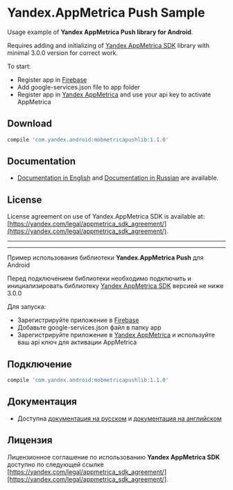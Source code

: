 Yandex.AppMetrica Push Sample
=====

Usage example of **Yandex AppMetrica Push library for Android**.

Requires adding and initializing of [Yandex AppMetrica SDK][1] library with minimal 3.0.0 version for correct work.

To start:
  * Register app in [Firebase](https://console.firebase.google.com)
  * Add google-services.json file to app folder
  * Register app in [Yandex AppMetrica](https://appmetrica.yandex.com) and use your api key to activate AppMetrica

Download
--------

```groovy
compile 'com.yandex.android:mobmetricapushlib:1.1.0'
```

Documentation
---------------------------
* [Documentation in English][2] and [Documentation in Russian][3] are available.

License
---------

License agreement on use of Yandex.AppMetrica SDK is available at: [https://yandex.com/legal/appmetrica_sdk_agreement/](https://yandex.com/legal/appmetrica_sdk_agreement/).

-------------
-------------

Пример использования библиотеки **Yandex.AppMetrica Push** для Android

Перед подключением библиотеки необходимо подключить и инициализировать библиотеку [Yandex AppMetrica SDK][1] версией не ниже 3.0.0

Для запуска:
  * Зарегистрируйте приложение в [Firebase](https://console.firebase.google.com)
  * Добавьте google-services.json файл в папку app
  * Зарегистрируйте приложение в [Yandex AppMetrica](https://appmetrica.yandex.com) и используйте ваш api ключ для активации AppMetrica

Подключение
--------

```groovy
compile 'com.yandex.android:mobmetricapushlib:1.1.0'
```

Документация
---------------------------
* Доступна [документация на русском][3] и [документация на английском][2]

Лицензия
---------

Лицензионное соглашение по использованию **Yandex AppMetrica SDK** доступно по следующей ссылке [https://yandex.com/legal/appmetrica_sdk_agreement/][https://yandex.com/legal/appmetrica_sdk_agreement/].

[1]: https://github.com/yandexmobile/metrica-sdk-android
[2]: https://tech.yandex.com/metrica-mobile-sdk/doc/mobile-sdk-dg/push/android-initialize-docpage/
[3]: https://tech.yandex.ru/metrica-mobile-sdk/doc/mobile-sdk-dg/push/android-initialize-docpage/